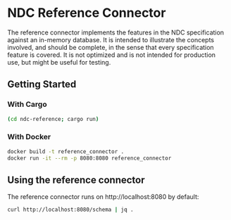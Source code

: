# NDC Reference Connector

The reference connector implements the features in the NDC specification against an in-memory database. It is intended to illustrate the concepts involved, and should be complete, in the sense that every specification feature is covered. It is not optimized and is not intended for production use, but might be useful for testing.

## Getting Started

### With Cargo

```sh
(cd ndc-reference; cargo run)
```

### With Docker

```sh
docker build -t reference_connector .
docker run -it --rm -p 8080:8080 reference_connector
```

## Using the reference connector

The reference connector runs on http://localhost:8080 by default:

```sh
curl http://localhost:8080/schema | jq .
```
